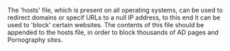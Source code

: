 The 'hosts' file, which is present on all operating systems, can be used to redirect domains or specif URLs to a null IP address, to this end it can be used to 'block' certain websites. The contents of this file should be appended to the hosts file, in order to block thousands of AD pages and Pornography sites.
